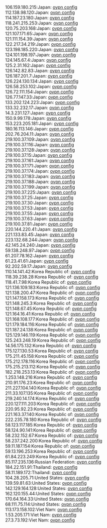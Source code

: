 106.159.180.215:Japan: [ovpn config](vpn/106_159_180_215.ovpn)  
112.138.98.120:Japan: [ovpn config](vpn/112_138_98_120.ovpn)  
114.187.23.180:Japan: [ovpn config](vpn/114_187_23_180.ovpn)  
118.241.215.253:Japan: [ovpn config](vpn/118_241_215_253.ovpn)  
120.75.203.168:Japan: [ovpn config](vpn/120_75_203_168.ovpn)  
121.107.171.65:Japan: [ovpn config](vpn/121_107_171_65.ovpn)  
121.111.154.39:Japan: [ovpn config](vpn/121_111_154_39.ovpn)  
122.217.34.219:Japan: [ovpn config](vpn/122_217_34_219.ovpn)  
123.198.185.220:Japan: [ovpn config](vpn/123_198_185_220.ovpn)  
124.101.198.197:Japan: [ovpn config](vpn/124_101_198_197.ovpn)  
124.145.67.4:Japan: [ovpn config](vpn/124_145_67_4.ovpn)  
125.2.31.162:Japan: [ovpn config](vpn/125_2_31_162.ovpn)  
126.142.82.83:Japan: [ovpn config](vpn/126_142_82_83.ovpn)  
126.187.201.7:Japan: [ovpn config](vpn/126_187_201_7.ovpn)  
126.224.130.134:Japan: [ovpn config](vpn/126_224_130_134.ovpn)  
126.58.253.102:Japan: [ovpn config](vpn/126_58_253_102.ovpn)  
126.72.111.154:Japan: [ovpn config](vpn/126_72_111_154.ovpn)  
126.77.147.33:Japan: [ovpn config](vpn/126_77_147_33.ovpn)  
133.202.124.223:Japan: [ovpn config](vpn/133_202_124_223.ovpn)  
133.32.232.17:Japan: [ovpn config](vpn/133_32_232_17.ovpn)  
14.3.231.127:Japan: [ovpn config](vpn/14_3_231_127.ovpn)  
150.9.99.178:Japan: [ovpn config](vpn/150_9_99_178.ovpn)  
153.223.205.181:Japan: [ovpn config](vpn/153_223_205_181.ovpn)  
180.16.113.146:Japan: [ovpn config](vpn/180_16_113_146.ovpn)  
202.76.204.11:Japan: [ovpn config](vpn/202_76_204_11.ovpn)  
219.100.37.109:Japan: [ovpn config](vpn/219_100_37_109.ovpn)  
219.100.37.116:Japan: [ovpn config](vpn/219_100_37_116.ovpn)  
219.100.37.128:Japan: [ovpn config](vpn/219_100_37_128.ovpn)  
219.100.37.15:Japan: [ovpn config](vpn/219_100_37_15.ovpn)  
219.100.37.161:Japan: [ovpn config](vpn/219_100_37_161.ovpn)  
219.100.37.171:Japan: [ovpn config](vpn/219_100_37_171.ovpn)  
219.100.37.174:Japan: [ovpn config](vpn/219_100_37_174.ovpn)  
219.100.37.183:Japan: [ovpn config](vpn/219_100_37_183.ovpn)  
219.100.37.188:Japan: [ovpn config](vpn/219_100_37_188.ovpn)  
219.100.37.199:Japan: [ovpn config](vpn/219_100_37_199.ovpn)  
219.100.37.225:Japan: [ovpn config](vpn/219_100_37_225.ovpn)  
219.100.37.25:Japan: [ovpn config](vpn/219_100_37_25.ovpn)  
219.100.37.30:Japan: [ovpn config](vpn/219_100_37_30.ovpn)  
219.100.37.53:Japan: [ovpn config](vpn/219_100_37_53.ovpn)  
219.100.37.55:Japan: [ovpn config](vpn/219_100_37_55.ovpn)  
219.100.37.63:Japan: [ovpn config](vpn/219_100_37_63.ovpn)  
219.100.37.81:Japan: [ovpn config](vpn/219_100_37_81.ovpn)  
220.144.220.41:Japan: [ovpn config](vpn/220_144_220_41.ovpn)  
221.133.83.45:Japan: [ovpn config](vpn/221_133_83_45.ovpn)  
223.132.68.244:Japan: [ovpn config](vpn/223_132_68_244.ovpn)  
42.145.24.240:Japan: [ovpn config](vpn/42_145_24_240.ovpn)  
59.138.248.97:Japan: [ovpn config](vpn/59_138_248_97.ovpn)  
61.207.78.162:Japan: [ovpn config](vpn/61_207_78_162.ovpn)  
61.23.41.61:Japan: [ovpn config](vpn/61_23_41_61.ovpn)  
92.202.59.17:Japan: [ovpn config](vpn/92_202_59_17.ovpn)  
110.14.141.42:Korea Republic of: [ovpn config](vpn/110_14_141_42.ovpn)  
118.39.238.28:Korea Republic of: [ovpn config](vpn/118_39_238_28.ovpn)  
118.41.7.98:Korea Republic of: [ovpn config](vpn/118_41_7_98.ovpn)  
121.136.109.183:Korea Republic of: [ovpn config](vpn/121_136_109_183.ovpn)  
121.138.200.47:Korea Republic of: [ovpn config](vpn/121_138_200_47.ovpn)  
121.147.158.173:Korea Republic of: [ovpn config](vpn/121_147_158_173.ovpn)  
121.148.245.3:Korea Republic of: [ovpn config](vpn/121_148_245_3.ovpn)  
121.148.67.45:Korea Republic of: [ovpn config](vpn/121_148_67_45.ovpn)  
121.164.16.41:Korea Republic of: [ovpn config](vpn/121_164_16_41.ovpn)  
121.168.108.177:Korea Republic of: [ovpn config](vpn/121_168_108_177.ovpn)  
121.179.184.116:Korea Republic of: [ovpn config](vpn/121_179_184_116.ovpn)  
121.187.24.138:Korea Republic of: [ovpn config](vpn/121_187_24_138.ovpn)  
125.129.146.119:Korea Republic of: [ovpn config](vpn/125_129_146_119.ovpn)  
125.243.248.19:Korea Republic of: [ovpn config](vpn/125_243_248_19.ovpn)  
14.56.175.132:Korea Republic of: [ovpn config](vpn/14_56_175_132.ovpn)  
175.127.130.53:Korea Republic of: [ovpn config](vpn/175_127_130_53.ovpn)  
175.211.45.158:Korea Republic of: [ovpn config](vpn/175_211_45_158.ovpn)  
175.212.178.116:Korea Republic of: [ovpn config](vpn/175_212_178_116.ovpn)  
175.215.213.112:Korea Republic of: [ovpn config](vpn/175_215_213_112.ovpn)  
182.218.253.13:Korea Republic of: [ovpn config](vpn/182_218_253_13.ovpn)  
1.253.148.216:Korea Republic of: [ovpn config](vpn/1_253_148_216.ovpn)  
210.91.176.23:Korea Republic of: [ovpn config](vpn/210_91_176_23.ovpn)  
211.227.104.140:Korea Republic of: [ovpn config](vpn/211_227_104_140.ovpn)  
211.33.107.135:Korea Republic of: [ovpn config](vpn/211_33_107_135.ovpn)  
219.240.14.174:Korea Republic of: [ovpn config](vpn/219_240_14_174.ovpn)  
220.127.111.203:Korea Republic of: [ovpn config](vpn/220_127_111_203.ovpn)  
220.95.92.23:Korea Republic of: [ovpn config](vpn/220_95_92_23.ovpn)  
221.163.37.140:Korea Republic of: [ovpn config](vpn/221_163_37_140.ovpn)  
222.235.78.180:Korea Republic of: [ovpn config](vpn/222_235_78_180.ovpn)  
58.123.117.185:Korea Republic of: [ovpn config](vpn/58_123_117_185.ovpn)  
58.124.90.141:Korea Republic of: [ovpn config](vpn/58_124_90_141.ovpn)  
58.232.152.67:Korea Republic of: [ovpn config](vpn/58_232_152_67.ovpn)  
58.237.242.200:Korea Republic of: [ovpn config](vpn/58_237_242_200.ovpn)  
59.11.187.154:Korea Republic of: [ovpn config](vpn/59_11_187_154.ovpn)  
59.13.196.253:Korea Republic of: [ovpn config](vpn/59_13_196_253.ovpn)  
61.84.223.249:Korea Republic of: [ovpn config](vpn/61_84_223_249.ovpn)  
85.117.235.136:Russian Federation: [ovpn config](vpn/85_117_235_136.ovpn)  
184.22.151.91:Thailand: [ovpn config](vpn/184_22_151_91.ovpn)  
58.11.189.172:Thailand: [ovpn config](vpn/58_11_189_172.ovpn)  
104.28.205.71:United States: [ovpn config](vpn/104_28_205_71.ovpn)  
139.59.81.63:United States: [ovpn config](vpn/139_59_81_63.ovpn)  
142.129.164.128:United States: [ovpn config](vpn/142_129_164_128.ovpn)  
162.120.155.44:United States: [ovpn config](vpn/162_120_155_44.ovpn)  
170.64.164.33:United States: [ovpn config](vpn/170_64_164_33.ovpn)  
68.111.75.114:United States: [ovpn config](vpn/68_111_75_114.ovpn)  
113.173.158.102:Viet Nam: [ovpn config](vpn/113_173_158_102.ovpn)  
1.53.205.171:Viet Nam: [ovpn config](vpn/1_53_205_171.ovpn)  
27.3.73.192:Viet Nam: [ovpn config](vpn/27_3_73_192.ovpn)  
